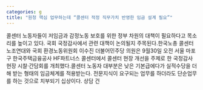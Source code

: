 ```yaml
---
categories: g
title: "원청 핵심 업무하는데 “콜센터 적정 직무가치 반영한 임금 설계 필요”"
---
```

콜센터 노동자들이 저임금과 감정노동 보호를 위한 정부 차원의 대책이 필요하다고 목소리를 높이고 있다. 국회 국정감사에서 관련 대책이 논의될지 주목된다.한국노총 콜센터노조연대와 국회 환경노동위원회 이수진 더불어민주당 의원은 9월30일 오전 서울 마포구 한국주택금융공사 HF파트너스 콜센터에서 콜센터 현장 개선을 주제로 한 국정감사 현장 시찰·간담회를 개최했다.콜센터 노동자 대부분은 낮은 기본급에다가 실적수당을 더해 받는 형태의 임금체계를 적용받는다. 전문지식이 요구되는 업무를 하더라도 단순업무를 하는 것으로 치부되기 십상이다. 상담 건